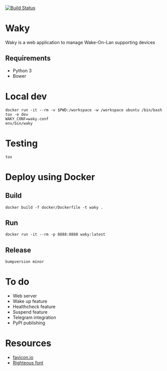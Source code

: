 [![Build Status](https://travis-ci.com/landier/waky.svg?branch=master)](https://travis-ci.com/landier/waky)

# Waky
Waky is a web application to manage Wake-On-Lan supporting devices

## Requirements
* Python 3
* Bower

# Local dev
```
docker run -it --rm -v $PWD:/workspace -w /workspace ubuntu /bin/bash
tox -e dev
WAKY_CONF=waky.conf
env/bin/waky
```

# Testing
```
tox
```

# Deploy using Docker
## Build
```
docker build -f docker/Dockerfile -t waky .
```

## Run
```
docker run -it --rm -p 8888:8888 waky:latest
```

## Release
```
bumpversion minor
```

# To do
* Web server
* Wake up feature
* Healthcheck feature
* Suspend feature
* Telegram integration
* PyPI publishing

# Resources
* [favicon.io](https://favicon.io/favicon-generator/?t=W&ff=Righteous&fs=180&fc=%23000&b=rounded&bc=transparent)
* [Righteous font](https://fonts.google.com/specimen/Righteous)
